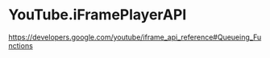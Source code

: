 # YouTube.iFramePlayerAPI

https://developers.google.com/youtube/iframe_api_reference#Queueing_Functions
